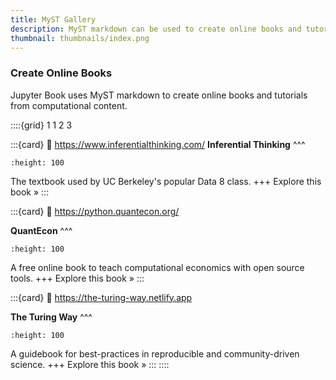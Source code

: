 ```yaml
---
title: MyST Gallery
description: MyST markdown can be used to create online books and tutorials from computational content. Explore some of the examples in our community.
thumbnail: thumbnails/index.png
---
```


### Create Online Books

Jupyter Book uses MyST markdown to create online books and tutorials from computational content.

::::{grid} 1 1 2 3

:::{card}
:link: https://www.inferentialthinking.com/
**Inferential Thinking**
^^^

```{image} https://inferentialthinking.com/_static/favicon.png
:height: 100
```

The textbook used by UC Berkeley's popular Data 8 class.
+++
Explore this book »
:::

:::{card}
:link: https://python.quantecon.org/

**QuantEcon**
^^^

```{image} https://python.quantecon.org/_static/qe-logo-large.png
:height: 100
```

A free online book to teach computational economics with open source tools.
+++
Explore this book »
:::

:::{card}
:link: https://the-turing-way.netlify.app

**The Turing Way**
^^^

```{image} https://the-turing-way.netlify.app/_static/logo-detail-with-text.svg
:height: 100
```

A guidebook for best-practices in reproducible and community-driven science.
+++
Explore this book »
:::
::::
